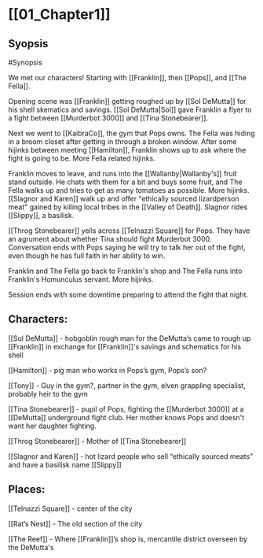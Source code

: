 # [[01_Chapter1]]

## Syopsis
#Synopsis

We met our characters! Starting with [[Franklin]], then [[Pops]], and [[The Fella]].

Opening scene was [[Franklin]] getting roughed up by [[Sol DeMutta]] for his shell skematics and savings. [[Sol DeMutta|Sol]] gave Franklin a flyer to a fight between [[Murderbot 3000]] and [[Tina Stonebearer]]. 

Next we went to [[KaibraCo]], the gym that Pops owns. The Fella was hiding in a broom closet after getting in through a broken window. After some hijinks between meeting [[Hamilton]], Franklin shows up to ask where the fight is going to be. More Fella related hijinks. 

Franklin moves to leave, and runs into the [[Wallanby|Wallanby's]] fruit stand outside. He chats with them for a bit and buys some fruit, and The Fella walks up and tries to get as many tomatoes as possible. More hijinks. [[Slagnor and Karen]] walk up and offer "ethically sourced lizardperson meat" gained by killing local tribes in the [[Valley of Death]]. Slagnor rides [[Slippy]], a basilisk. 

[[Throg Stonebearer]] yells across [[Telnazzi Square]] for Pops. They have an agrument about whether Tina should fight Murderbot 3000. Conversation ends with Pops saying he will try to talk her out of the fight, even though he has full faith in her ability to win. 

Franklin and The Fella go back to Franklin's shop and The Fella runs into Franklin's Homunculus servant. More hijinks.

Session ends with some downtime preparing to attend the fight that night. 

## Characters:  

[[Sol DeMutta]] - hobgoblin rough man for the DeMutta’s came to rough up [[Franklin]] in exchange for [[Franklin]]'s savings and schematics for his shell

[[Hamilton]] - pig man who works in Pops’s gym, Pops’s son?

[[Tony]] - Guy in the gym?, partner in the gym, elven grappling specialist, probably heir to the gym

[[Tina Stonebearer]] - pupil of Pops, fighting the [[Murderbot 3000]] at a [[DeMutta]] underground fight club. Her mother knows Pops and doesn't want her daughter fighting. 

[[Throg Stonebearer]] - Mother of [[Tina Stonebearer]]

[[Slagnor and Karen]] - hot lizard people who sell “ethically sourced meats” and have a basilisk name [[Slippy]]

## Places:

[[Telnazzi Square]] - center of the city

[[Rat’s Nest]] - The old section of the city

[[The Reef]] - Where [[Franklin]]’s shop is, mercantile district overseen by the DeMutta's 